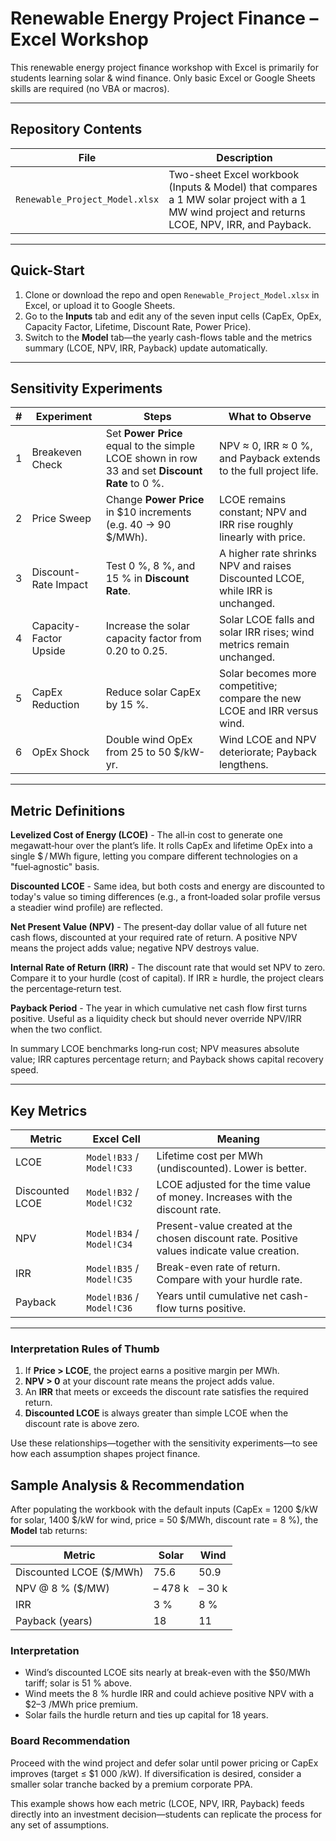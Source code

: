 # Renewable Energy Project Finance – Excel Workshop

This renewable energy project finance workshop with Excel is primarily for students learning solar & wind finance. Only basic Excel or Google
Sheets skills are required (no VBA or macros).

---

## Repository Contents

| File                           | Description                                                                                                                                    |
| ------------------------------ | ---------------------------------------------------------------------------------------------------------------------------------------------- |
| `Renewable_Project_Model.xlsx` | Two-sheet Excel workbook (Inputs & Model) that compares a 1 MW solar project with a 1 MW wind project and returns LCOE, NPV, IRR, and Payback. |

---

## Quick-Start

1. Clone or download the repo and open `Renewable_Project_Model.xlsx` in Excel,
   or upload it to Google Sheets.
2. Go to the **Inputs** tab and edit any of the seven input cells (CapEx, OpEx,
   Capacity Factor, Lifetime, Discount Rate, Power Price).
3. Switch to the **Model** tab—the yearly cash-flows table and the metrics
   summary (LCOE, NPV, IRR, Payback) update automatically.

---

## Sensitivity Experiments

| #   | Experiment             | Steps                                                                                          | What to Observe                                                               |
| --- | ---------------------- | ---------------------------------------------------------------------------------------------- | ----------------------------------------------------------------------------- |
| 1   | Breakeven Check        | Set **Power Price** equal to the simple LCOE shown in row 33 and set **Discount Rate** to 0 %. | NPV ≈ 0, IRR ≈ 0 %, and Payback extends to the full project life.             |
| 2   | Price Sweep            | Change **Power Price** in $10 increments (e.g. 40 → 90 $/MWh).                                 | LCOE remains constant; NPV and IRR rise roughly linearly with price.          |
| 3   | Discount-Rate Impact   | Test 0 %, 8 %, and 15 % in **Discount Rate**.                                                  | A higher rate shrinks NPV and raises Discounted LCOE, while IRR is unchanged. |
| 4   | Capacity-Factor Upside | Increase the solar capacity factor from 0.20 to 0.25.                                          | Solar LCOE falls and solar IRR rises; wind metrics remain unchanged.          |
| 5   | CapEx Reduction        | Reduce solar CapEx by 15 %.                                                                    | Solar becomes more competitive; compare the new LCOE and IRR versus wind.     |
| 6   | OpEx Shock             | Double wind OpEx from 25 to 50 $/kW-yr.                                                        | Wind LCOE and NPV deteriorate; Payback lengthens.                             |

---

## Metric Definitions

**Levelized Cost of Energy (LCOE)** - The all‑in cost to generate one megawatt‑hour over the plant’s life.  It rolls CapEx and lifetime OpEx into a single $ / MWh figure, letting you compare different technologies on a "fuel‑agnostic" basis.

**Discounted LCOE** - Same idea, but both costs and energy are discounted to today's value so timing differences (e.g., a front‑loaded solar profile versus a steadier wind profile) are reflected.

**Net Present Value (NPV)** - The present‑day dollar value of all future net cash flows, discounted at your required rate of return.  A positive NPV means the project adds value; negative NPV destroys value.

**Internal Rate of Return (IRR)** - The discount rate that would set NPV to zero.  Compare it to your hurdle (cost of capital).  If IRR ≥ hurdle, the project clears the percentage‑return test.

**Payback Period** - The year in which cumulative net cash flow first turns positive.  Useful as a liquidity check but should never override NPV/IRR when the two conflict.

In summary LCOE benchmarks long‑run cost; NPV measures absolute value; IRR captures percentage return; and Payback shows capital recovery speed.

---

## Key Metrics

| Metric          | Excel Cell                | Meaning                                                                                     |
| --------------- | ------------------------- | ------------------------------------------------------------------------------------------- |
| LCOE            | `Model!B33` / `Model!C33` | Lifetime cost per MWh (undiscounted). Lower is better.                                      |
| Discounted LCOE | `Model!B32` / `Model!C32` | LCOE adjusted for the time value of money. Increases with the discount rate.                |
| NPV             | `Model!B34` / `Model!C34` | Present-value created at the chosen discount rate. Positive values indicate value creation. |
| IRR             | `Model!B35` / `Model!C35` | Break-even rate of return. Compare with your hurdle rate.                                   |
| Payback         | `Model!B36` / `Model!C36` | Years until cumulative net cash-flow turns positive.                                        |

---

### Interpretation Rules of Thumb

1. If **Price > LCOE**, the project earns a positive margin per MWh.
2. **NPV > 0** at your discount rate means the project adds value.
3. An **IRR** that meets or exceeds the discount rate satisfies the required
   return.
4. **Discounted LCOE** is always greater than simple LCOE when the discount rate
   is above zero.

Use these relationships—together with the sensitivity experiments—to see how
each assumption shapes project finance.

## Sample Analysis & Recommendation

After populating the workbook with the default inputs (CapEx = 1200 $/kW for
solar, 1400 $/kW for wind, price = 50 $/MWh, discount rate = 8 %), the **Model**
tab returns:

| Metric                  | Solar   | Wind   |
| ----------------------- | ------- | ------ |
| Discounted LCOE ($/MWh) | 75.6    | 50.9   |
| NPV @ 8 % ($/MW)        | – 478 k | – 30 k |
| IRR                     | 3 %     | 8 %    |
| Payback (years)         | 18      | 11     |

### Interpretation

- Wind’s discounted LCOE sits nearly at break-even with the \$50/MWh tariff;
  solar is 51 % above.
- Wind meets the 8 % hurdle IRR and could achieve positive NPV with a \$2–3 /MWh
  price premium.
- Solar fails the hurdle return and ties up capital for 18 years.

### Board Recommendation

Proceed with the wind project and defer solar until power pricing or CapEx
improves (target ≤ \$1 000 /kW). If diversification is desired, consider a
smaller solar tranche backed by a premium corporate PPA.

This example shows how each metric (LCOE, NPV, IRR, Payback) feeds directly into
an investment decision—students can replicate the process for any set of
assumptions.
